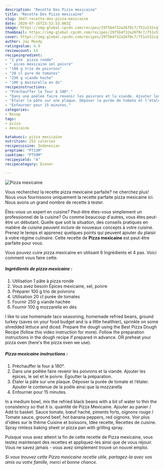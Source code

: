 ```yaml
---
description: "Recette Des Pizza mexicaine"
title: "Recette Des Pizza mexicaine"
slug: 3647-recette-des-pizza-mexicaine
date: 2020-07-16T23:52:53.083Z
image: https://img-global.cpcdn.com/recipes/29f5b4f32a26f8c7/751x532cq70/pizza-mexicaine-photo-principale-de-la-recette.jpg
thumbnail: https://img-global.cpcdn.com/recipes/29f5b4f32a26f8c7/751x532cq70/pizza-mexicaine-photo-principale-de-la-recette.jpg
cover: https://img-global.cpcdn.com/recipes/29f5b4f32a26f8c7/751x532cq70/pizza-mexicaine-photo-principale-de-la-recette.jpg
author: Jay Moody
ratingvalue: 4.9
reviewcount: 14
recipeingredient:
- "1 pte  pizza ronde"
- " pices mexicaine sel poivre"
- "100 g trio de poivrons"
- "20 cl pure de tomates"
- "250 g viande hache"
- "100 g mozzarella en ds"
recipeinstructions:
- "Préchauffer le four à 180°."
- "Dans une poêlée faire revenir les poivrons et la viande. Ajouter les épices, le sel et le poivre. Égoutter la préparation."
- "Étaler la pâte sur une plaque. Déposer la purée de tomate et l’étaler. Ajouter le contenue de la poêle ainsi que la mozzarella"
- "Enfourner pour 15 minutes."
categories:
- Resep
tags:
- pizza
- mexicaine

katakunci: pizza mexicaine 
nutrition: 252 calories
recipecuisine: Indonesian
preptime: "PT13M"
cooktime: "PT59M"
recipeyield: "4"
recipecategory: Dinner

---
```



![Pizza mexicaine](https://img-global.cpcdn.com/recipes/29f5b4f32a26f8c7/751x532cq70/pizza-mexicaine-photo-principale-de-la-recette.jpg)

Vous recherchez la recette pizza mexicaine parfaite? ne cherchez plus! Nous vous fournissons uniquement la recette parfaite pizza mexicaine ici. Nous avons un grand nombre de recette à tester.

Êtes-vous un expert en cuisine? Peut-être êtes-vous simplement un professionnel de la cuisine? Ou comme beaucoup d'autres, vous êtes peut-être un débutant. Quelle que soit la situation, des conseils pratiques en matière de cuisine peuvent inclure de nouveaux concepts à votre cuisine. Prenez le temps et apprenez quelques points qui peuvent ajouter du plaisir à votre régime culinaire. Cette recette de <strong> Pizza mexicaine </strong> est peut-être parfaite pour vous.

<!--inarticleads1-->

Vous pouvez cuire pizza mexicaine en utilisant 6 Ingrédients et 4 pas. Voici comment vous faire cette.

##### Ingrédients de pizza mexicaine :

1. Utilisation 1 pâte à pizza ronde
1. Vous avez besoin  Épices mexicaine, sel, poivre
1. Préparer 100 g trio de poivrons
1. Utilisation 20 cl purée de tomates
1. Fournir 250 g viande hachée
1. Fournir 100 g mozzarella en dés


I like to use homemade taco seasoning, homemade refried beans, ground turkey (saves on your food budget and is a little healthier), sprinkle on some shredded lettuce and diced. Prepare the dough using the Best Pizza Dough Recipe (follow this video instruction for more). Follow the preparation instructions in the dough recipe if prepared in advance. OR preheat your pizza oven (here&#39;s the pizza oven we use). 

<!--inarticleads2-->

##### Pizza mexicaine instructions :

1. Préchauffer le four à 180°.
1. Dans une poêlée faire revenir les poivrons et la viande. Ajouter les épices, le sel et le poivre. Égoutter la préparation.
1. Étaler la pâte sur une plaque. Déposer la purée de tomate et l’étaler. Ajouter le contenue de la poêle ainsi que la mozzarella
1. Enfourner pour 15 minutes.


In a medium bowl, mix the refried black beans with a bit of water to thin the consistency so that it is. quantité de Pizza Mexicaine. Ajouter au panier / Add to basket. Sauce tomate, bœuf haché, piments forts, oignons rouge / Tomate sauce, ground beef, hot banana peppers, red oignons. Voir plus d&#39;idées sur le thème Cuisine et boissons, Idée recette, Recettes de cuisine. Spray rimless baking sheet or pizza pan with grilling spray. 

<!--inarticleads1-->

<p>
Puisque vous avez atteint la fin de cette recette de Pizza mexicaine, vous testez maintenant des recettes et appliquez-les ainsi que de vous réjouir. Vous ne savez jamais - vous avez simplement trouvé un nouvel emploi.
</p>

<p>
<i>Si vous trouvez cette Pizza mexicaine recette utile, partagez-la avec vos amis ou votre famille, merci et bonne chance.</i>
</p>
